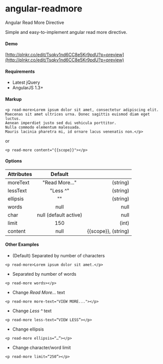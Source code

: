 angular-readmore
================

Angular Read More Directive

Simple and easy-to-implement angular read more directive.

#### Demo
[http://plnkr.co/edit/Tsqkv1nd6CC8e5Kr9pdU?p=preview](http://plnkr.co/edit/Tsqkv1nd6CC8e5Kr9pdU?p=preview)

#### Requirements
 
+ Latest jQuery
+ AngularJS 1.3+
 

#### Markup  

    <p read-more>Lorem ipsum dolor sit amet, consectetur adipiscing elit. 
    Maecenas sit amet ultrices urna. Donec sagittis euismod diam eget luctus. 
    Aenean imperdiet justo sed dui vehicula porttitor. 
    Nulla commodo elementum malesuada. 
    Mauris lacinia pharetra mi, id ornare lacus venenatis non.</p>

or


    <p read-more content="{{scope}}"></p>


#### Options

|  Attributes       | Default           |   |
| ------------- |:-------------:| -----:|
| moreText      | "Read More..." | (string) |
| lessText      | "Less ^" |   (string) |
| ellipsis | ""      |    (string) |
| words | null   |  null |
| char | null (default active)      |    null |
| limit | 150    |  (int)  |
| content | null     |   {{scope}}, (string) | 


#### Other Examples

+ (Default) Separated by number of characters

`<p read-more>Lorem ipsum dolor sit amet.</p>`

+ Separated by number of words

`<p read-more words></p>`


+ Change *Read More...* text

`<p read-more more-text="VIEW MORE..."></p>`


+ Change *Less ^* text

`<p read-more less-text=“VIEW LESS”></p>`


+ Change ellipsis

`<p read-more ellipsis=“…”></p>`


+ Change character/word limit

`<p read-more limit=“250”></p>`



